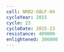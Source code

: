 ```yaml
---
cell: NR02-GOLF-04
cycleYear: 2015
cycle: 23
cycleDate: 2015-23
resistance: 409000
enlightened: 306000 
---
```

      